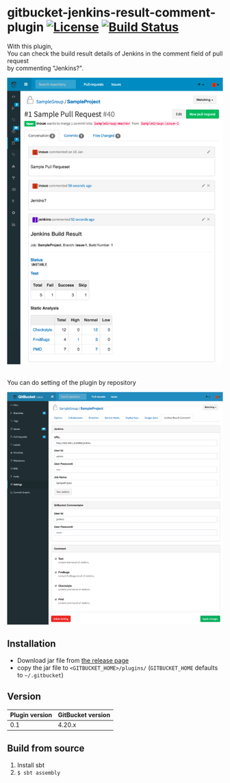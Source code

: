# gitbucket-jenkins-result-comment-plugin [![License](https://img.shields.io/badge/License-Apache%202.0-blue.svg)](https://opensource.org/licenses/Apache-2.0) [![Build Status](https://travis-ci.org/Takumon/gitbucket-jenkins-result-comment-plugin.svg?branch=master)](https://travis-ci.org/Takumon/gitbucket-jenkins-result-comment-plugin)

With this plugin, <br>
You can check the build result details of Jenkins in the comment field of pull request <br>
by commenting "Jenkins?".

![Screenshot](images/comment-detail.png)

<br>
You can do setting of the plugin by repository

![Screenshot](images/setting-detail.png)


## Installation

* Download jar file from [the release page](https://github.com/Takumon/gitbucket-jenkins-result-comment-plugin/releases)
* copy the jar file to `<GITBUCKET_HOME>/plugins/`  (`GITBUCKET_HOME` defaults to `~/.gitbucket`)

## Version

Plugin version|GitBucket version
:---|:---
0.1|4.20.x

## Build from source

1. Install sbt
1. `$ sbt assembly`
